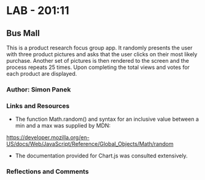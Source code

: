 # LAB - 201:11

## Bus Mall

This is a product research focus group app. It randomly presents the user with three product pictures and asks that the user clicks on their most likely purchase. Another set of pictures is then rendered to the screen and the process repeats 25 times. Upon completing the total views and votes for each product are displayed.

### Author: Simon Panek

### Links and Resources

* The function Math.random() and syntax for an inclusive value between a min and a max was supplied by MDN:

https://developer.mozilla.org/en-US/docs/Web/JavaScript/Reference/Global_Objects/Math/random

* The documentation provided for Chart.js was consulted extensively.

### Reflections and Comments

